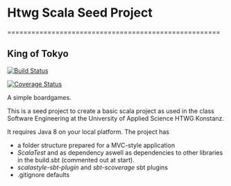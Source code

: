 # Htwg Scala Seed Project 
=====================================================
## King of Tokyo

[![Build Status](https://travis-ci.org/ninjaturtleAS/KingOfTokyo.svg?branch=master)](https://travis-ci.org/ninjaturtleAS/KingOfTokyo)

[![Coverage Status](https://coveralls.io/repos/github/ninjaturtleAS/KingOfTokyo/badge.svg)](https://coveralls.io/github/ninjaturtleAS/KingOfTokyo)


A simple boardgames.


This is a seed project to create a basic scala project as used in the
class Software Engineering at the University of Applied Science HTWG Konstanz.

It requires Java 8 on your local platform.
The project has
* a folder structure prepared for a MVC-style application
* *ScalaTest* and as dependency aswell as dependencies to other libraries in the build.sbt (commented out at start).
* *scalastyle-sbt-plugin* and *sbt-scoverage* sbt plugins
* .gitignore defaults
